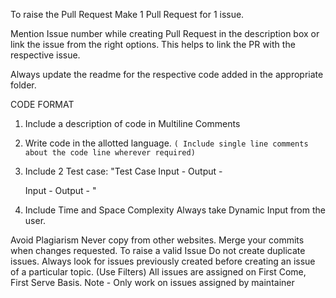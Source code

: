 To raise the Pull Request
Make 1 Pull Request for 1 issue.

Mention Issue number while creating Pull Request in the description box or link the issue from the right options. This helps to link the PR with the respective issue.

Always update the readme for the respective code added in the appropriate folder.

CODE FORMAT

1. Include a description of code in Multiline Comments
2. Write code in the allotted language. 
  `( Include single line comments about the code line wherever required)`
3. Include 2 Test case: 
  "Test Case
    Input -
    Output -

    Input -
    Output -
  "
4. Include Time and Space Complexity
Always take Dynamic Input from the user.

Avoid Plagiarism Never copy from other websites.
Merge your commits when changes requested.
To raise a valid Issue
Do not create duplicate issues.
Always look for issues previously created before creating an issue of a particular topic. (Use Filters)
All issues are assigned on First Come, First Serve Basis.
Note - Only work on issues assigned by maintainer
